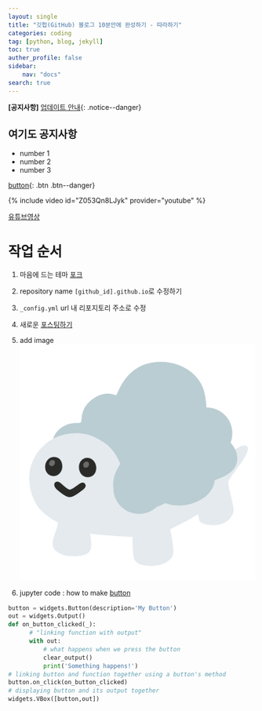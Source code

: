 ```yaml
---
layout: single
title: "깃헙(GitHub) 블로그 10분안에 완성하기 - 따라하기"
categories: coding
tag: [python, blog, jekyll]
toc: true
auther_profile: false
sidebar:
    nav: "docs"
search: true
---
```


**[공지사항]** [업데이트 안내]("https://google.com/"){: .notice--danger}
<div class="notice--success">
<h2>여기도 공지사항</h2>
<ul> 
    <li>number 1</li>
    <li>number 2</li>
    <li>number 3</li>
</ul>
<d/iv>

[button](https://mmistakes.github.io/minimal-mistakes/docs/utility-classes/){: .btn .btn--danger}

{% include video id="Z053Qn8LJyk" provider="youtube" %}

[유튜브영상](https://www.youtube.com/watch?v=ACzFIAOsfpM&list=WL&index=43)

# 작업 순서

1. 마음에 드는 테마 [포크](https://github.com/topics/jekyll-theme)
2. repository name `[github_id].github.io`로 수정하기
3. `_config.yml` url 내 리포지토리 주소로 수정
4. 새로운 [포스팅하기](https://jekyllrb.com/docs/posts/)
5. add image ![image](../images/moong_zara.png)

6. jupyter code : how to make [button](https://medium.com/@technologger/how-to-interact-with-jupyter-33a98686f24e)

```python
button = widgets.Button(description='My Button')
out = widgets.Output()
def on_button_clicked(_):
      # "linking function with output"
      with out:
          # what happens when we press the button
          clear_output()
          print('Something happens!')
# linking button and function together using a button's method
button.on_click(on_button_clicked)
# displaying button and its output together
widgets.VBox([button,out])
```

